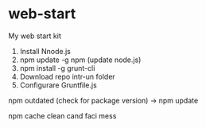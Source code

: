 # web-start
My web start kit

1. Install Nnode.js
2. npm update -g npm (update node.js)
3. npm install -g grunt-cli
4. Download repo intr-un folder
5. Configurare Gruntfile.js

npm outdated (check for package version) -> npm update

npm cache clean cand faci mess
